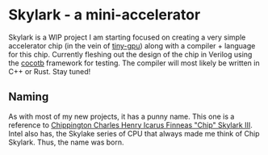 # Skylark - a mini-accelerator
Skylark is a WIP project I am starting focused on creating a very simple accelerator chip (in the vein of [tiny-gpu](https://github.com/adam-maj/tiny-gpu))
along with a compiler + language for this chip. Currently fleshing out the design of the chip in Verilog using the [cocotb](https://www.cocotb.org/) framework
for testing. The compiler will most likely be written in C++ or Rust. Stay tuned!


## Naming
As with most of my new projects, it has a punny name. This one is a reference to 
[Chippington Charles Henry Icarus Finneas "Chip" Skylark III](https://fairlyoddparents.fandom.com/wiki/Chip_Skylark). Intel also has,
the Skylake series of CPU that always made me think of Chip Skylark. Thus, the 
name was born.
